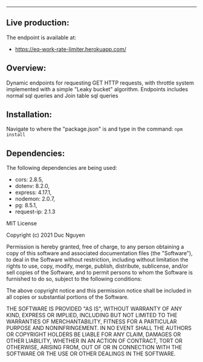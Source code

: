 ---
## Live production:
The endpoint is available at:  
- https://eq-work-rate-limiter.herokuapp.com/

## Overview:
Dynamic endpoints for requesting GET HTTP requests, with throttle system implemented with a simple "Leaky bucket" algorithm. Endpoints includes normal sql queries and Join table sql queries

## Installation:
Navigate to where the "package.json" is and type in the command: 
```npm install```

## Dependencies:
The following dependencies are being used:
- cors: 2.8.5,
- dotenv: 8.2.0,
- express: 4.17.1,
- nodemon: 2.0.7,
- pg: 8.5.1,
- request-ip: 2.1.3


MIT License

Copyright (c) 2021 Duc Nguyen

Permission is hereby granted, free of charge, to any person obtaining a copy
of this software and associated documentation files (the "Software"), to deal
in the Software without restriction, including without limitation the rights
to use, copy, modify, merge, publish, distribute, sublicense, and/or sell
copies of the Software, and to permit persons to whom the Software is
furnished to do so, subject to the following conditions:

The above copyright notice and this permission notice shall be included in all
copies or substantial portions of the Software.

THE SOFTWARE IS PROVIDED "AS IS", WITHOUT WARRANTY OF ANY KIND, EXPRESS OR
IMPLIED, INCLUDING BUT NOT LIMITED TO THE WARRANTIES OF MERCHANTABILITY,
FITNESS FOR A PARTICULAR PURPOSE AND NONINFRINGEMENT. IN NO EVENT SHALL THE
AUTHORS OR COPYRIGHT HOLDERS BE LIABLE FOR ANY CLAIM, DAMAGES OR OTHER
LIABILITY, WHETHER IN AN ACTION OF CONTRACT, TORT OR OTHERWISE, ARISING FROM,
OUT OF OR IN CONNECTION WITH THE SOFTWARE OR THE USE OR OTHER DEALINGS IN THE
SOFTWARE.
